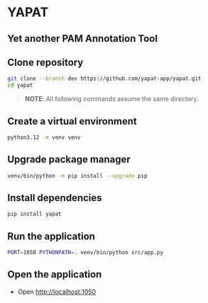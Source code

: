 # YAPAT
## Yet another PAM Annotation Tool

## Clone repository

```bash
git clone --branch dev https://github.com/yapat-app/yapat.git
cd yapat
```

> **NOTE**: All following commands assume the same directory.

## Create a virtual environment

```bash
python3.12 -m venv venv
```

## Upgrade package manager

```bash
venv/bin/python -m pip install --upgrade pip
```

## Install dependencies

```bash
pip install yapat
```

## Run the application

```bash
PORT=1050 PYTHONPATH=. venv/bin/python src/app.py
```

## Open the application

-   Open <http://localhost:1050>
